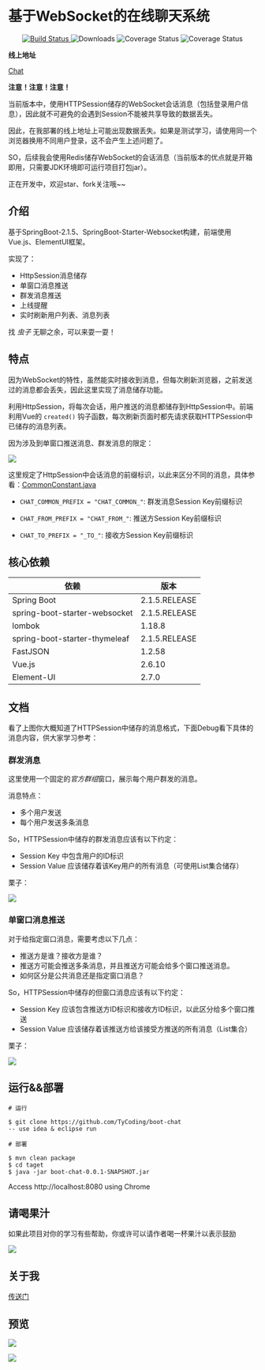 # 基于WebSocket的在线聊天系统

 <p align="center">
  <a href="https://github.com/TyCoding/boot-chat/" target="_blank">
    <img src="https://img.shields.io/badge/BootChat-在线聊天项目-green.svg" alt="Build Status">
  </a>
  <img src="https://img.shields.io/badge/Spring%20Boot-2.1.5.RELEASE-yellowgreen.svg" alt="Downloads">
  <img src="https://img.shields.io/badge/Vue.js-2.6.10-blue.svg" alt="Coverage Status">
  <img src="https://img.shields.io/badge/ElementUI-2.7.0-blue.svg" alt="Coverage Status">
 </p>
 
**线上地址**

[Chat](http://39.105.46.235:8087/)

**注意！注意！注意！**

当前版本中，使用HTTPSession储存的WebSocket会话消息（包括登录用户信息），因此就不可避免的会遇到Session不能被共享导致的数据丢失。

因此，在我部署的线上地址上可能出现数据丢失。如果是测试学习，请使用同一个浏览器换用不同用户登录，这不会产生上述问题了。

SO，后续我会使用Redis储存WebSocket的会话消息（当前版本的优点就是开箱即用，只需要JDK环境即可运行项目打包jar）。

正在开发中，欢迎star、fork关注哦~~

## 介绍

基于SpringBoot-2.1.5、SpringBoot-Starter-Websocket构建，前端使用Vue.js、ElementUI框架。

实现了：

* HttpSession消息储存
* 单窗口消息推送
* 群发消息推送
* 上线提醒
* 实时刷新用户列表、消息列表

找 *虫子* 无聊之余，可以来耍一耍！

## 特点

因为WebSocket的特性，虽然能实时接收到消息，但每次刷新浏览器，之前发送过的消息都会丢失，因此这里实现了消息储存功能。

利用HttpSession，将每次会话，用户推送的消息都储存到HttpSession中。前端利用Vue的 `created()` 钩子函数，每次刷新页面时都先请求获取HTTPSession中已储存的消息列表。

因为涉及到单窗口推送消息、群发消息的限定：

![](doc/QQ20190616-124201.png)

这里规定了HttpSession中会话消息的前缀标识，以此来区分不同的消息，具体参看：[CommonConstant.java](https://github.com/TyCoding/boot-chat/blob/master/src/main/java/cn/tycoding/constant/CommonConstant.java)

* `CHAT_COMMON_PREFIX = "CHAT_COMMON_"`: 群发消息Session Key前缀标识

* `CHAT_FROM_PREFIX = "CHAT_FROM_"`: 推送方Session Key前缀标识

* `CHAT_TO_PREFIX = "_TO_"`: 接收方Session Key前缀标识

## 核心依赖

| 依赖 | 版本 |
| --- | --- |
| Spring Boot | 2.1.5.RELEASE |
| spring-boot-starter-websocket | 2.1.5.RELEASE |
| lombok | 1.18.8 |
| spring-boot-starter-thymeleaf | 2.1.5.RELEASE |
| FastJSON | 1.2.58 |
| Vue.js | 2.6.10 |
| Element-UI | 2.7.0 |

## 文档

看了上图你大概知道了HTTPSession中储存的消息格式，下面Debug看下具体的消息内容，供大家学习参考：

### 群发消息

这里使用一个固定的*官方群组*窗口，展示每个用户群发的消息。

消息特点：

* 多个用户发送
* 每个用户发送多条消息

So，HTTPSession中储存的群发消息应该有以下约定：

* Session Key 中包含用户的ID标识
* Session Value 应该储存着该Key用户的所有消息（可使用List集合储存）

栗子：

![](doc/QQ20190616-125127.png)

### 单窗口消息推送

对于给指定窗口消息，需要考虑以下几点：

* 推送方是谁？接收方是谁？
* 推送方可能会推送多条消息，并且推送方可能会给多个窗口推送消息。
* 如何区分是公共消息还是指定窗口消息？

So，HTTPSession中储存的但窗口消息应该有以下约定：

* Session Key 应该包含推送方ID标识和接收方ID标识，以此区分给多个窗口推送
* Session Value 应该储存着该推送方给该接受方推送的所有消息（List集合）

栗子：

![](doc/QQ20190616-125402.png)

## 运行&&部署

```
# 运行

$ git clone https://github.com/TyCoding/boot-chat
-- use idea & eclipse run

# 部署

$ mvn clean package
$ cd taget
$ java -jar boot-chat-0.0.1-SNAPSHOT.jar
```

Access http://localhost:8080 using Chrome

## 请喝果汁

如果此项目对你的学习有些帮助，你或许可以请作者喝一杯果汁以表示鼓励

![](doc/wechat.png)

## 关于我

[传送门](https://www.tycoding.cn/about/)


## 预览

![](doc/2019061610856.png)

![](doc/2019061610852.png)
